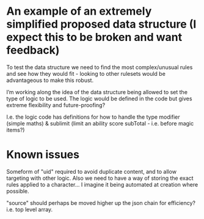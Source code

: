 # An example of an extremely simplified proposed data structure (I expect this to be broken and want feedback)
To test the data structure we need to find the most complex/unusual rules and see how they would fit - looking to other rulesets would be advantageous to make this robust.

I’m working along the idea of the data structure being allowed to set the type of logic to be used. The logic would be defined in the code but gives extreme flexibility and future-proofing?

I.e. the logic code has definitions for how to handle the type modifier (simple maths) & sublimit (limit an ability score subTotal - i.e. before magic items?)

# Known issues

Someform of "uid" required to avoid duplicate content, and to allow targeting with other logic. Also we need to have a way of storing the exact rules applied to a character... I imagine it being automated at creation where possible.

"source" should perhaps be moved higher up the json chain for efficiency? i.e. top level array.
